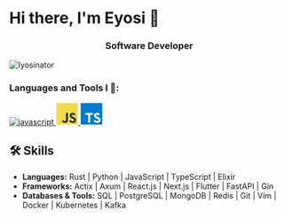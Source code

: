 # Hi there, I'm Eyosi 👋
<h3 align="center">Software Developer</h3>
<p align="left"> <img src="https://komarev.com/ghpvc/?username=Iyosinator&label=Profile%20views&color=0e75b6&style=flat" alt="Iyosinator" /> </p>


<h3 align="left">Languages and Tools I 💖:</h3>
<p align="left">
  <a href="hello.com"> <img src="https://www.rust-lang.org/static/images/rust-social.jpg" alt="javascript" width="40" height="40"/> </a>
   <a href="hello.com"> <img src="https://raw.githubusercontent.com/devicons/devicon/master/icons/javascript/javascript-original.svg" alt="javascript" width="40" height="40"/> </a>
   <a href="hello.com" target="_blank" rel="noreferrer"> <img src="https://raw.githubusercontent.com/devicons/devicon/master/icons/typescript/typescript-original.svg" alt="typescript" width="40" height="40"/> </a>

</p>

## 🛠️ Skills

- <strong>Languages:</strong> Rust | Python | JavaScript | TypeScript | Elixir 
- <strong>Frameworks:</strong> Actix | Axum | React.js | Next.js | Flutter | FastAPI | Gin  
- <strong>Databases & Tools:</strong> SQL | PostgreSQL | MongoDB | Redis | Git | Vim | Docker | Kubernetes | Kafka

